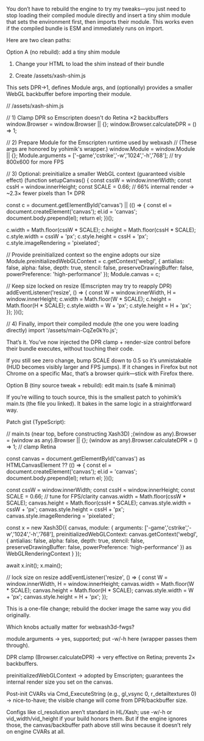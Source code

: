 

You don’t have to rebuild the engine to try my tweaks—you just need to stop loading their compiled module directly and insert a tiny shim module that sets the environment first, then imports their module. This works even if the compiled bundle is ESM and immediately runs on import.

Here are two clean paths:

Option A (no rebuild): add a tiny shim module
1) Change your HTML to load the shim instead of their bundle
<!-- Before (remove this line) -->
<!-- <script type="module" crossorigin src="/assets/main-CqZe0kYo.js"></script> -->

<!-- After: load our shim -->
<script type="module" src="/assets/xash-shim.js"></script>

2) Create /assets/xash-shim.js

This sets DPR→1, defines Module args, and (optionally) provides a smaller WebGL backbuffer before importing their module.

// /assets/xash-shim.js

// 1) Clamp DPR so Emscripten doesn't do Retina ×2 backbuffers
window.Browser = window.Browser || {};
window.Browser.calculateDPR = () => 1;

// 2) Prepare Module for the Emscripten runtime used by webxash
//    (These args are honored by yohimik's wrapper.)
window.Module = window.Module || {};
Module.arguments = ['-game','cstrike','-w','1024','-h','768']; // try 800x600 for more FPS

// 3) Optional: preinitialize a smaller WebGL context (guaranteed visible effect)
(function setupCanvas() {
  const cssW = window.innerWidth;
  const cssH = window.innerHeight;
  const SCALE = 0.66; // 66% internal render → ~2.3× fewer pixels than 1× DPR

  const c = document.getElementById('canvas') || (() => {
    const el = document.createElement('canvas');
    el.id = 'canvas';
    document.body.prepend(el);
    return el;
  })();

  c.width  = Math.floor(cssW * SCALE);
  c.height = Math.floor(cssH * SCALE);
  c.style.width  = cssW + 'px';
  c.style.height = cssH + 'px';
  c.style.imageRendering = 'pixelated';

  // Provide preinitialized context so the engine adopts our size
  Module.preinitializedWebGLContext = c.getContext('webgl', {
    antialias: false, alpha: false, depth: true, stencil: false,
    preserveDrawingBuffer: false, powerPreference: 'high-performance'
  });
  Module.canvas = c;

  // Keep size locked on resize (Emscripten may try to reapply DPR)
  addEventListener('resize', () => {
    const W = window.innerWidth, H = window.innerHeight;
    c.width  = Math.floor(W * SCALE);
    c.height = Math.floor(H * SCALE);
    c.style.width  = W + 'px';
    c.style.height = H + 'px';
  });
})();

// 4) Finally, import their compiled module (the one you were loading directly)
import '/assets/main-CqZe0kYo.js';

That’s it. You’ve now injected the DPR clamp + render-size control before their bundle executes, without touching their code.

If you still see zero change, bump SCALE down to 0.5 so it’s unmistakable (HUD becomes visibly larger and FPS jumps). If it changes in Firefox but not Chrome on a specific Mac, that’s a browser quirk—stick with Firefox there.

Option B (tiny source tweak + rebuild): edit main.ts (safe & minimal)

If you’re willing to touch source, this is the smallest patch to yohimik’s main.ts (the file you linked). It bakes in the same logic in a straightforward way.

Patch gist (TypeScript):

// main.ts (near top, before constructing Xash3D)
;(window as any).Browser = (window as any).Browser || {};
(window as any).Browser.calculateDPR = () => 1; // clamp Retina

const canvas = document.getElementById('canvas') as HTMLCanvasElement ?? (() => {
  const el = document.createElement('canvas');
  el.id = 'canvas';
  document.body.prepend(el);
  return el;
})();

const cssW = window.innerWidth;
const cssH = window.innerHeight;
const SCALE = 0.66; // tune for FPS/clarity
canvas.width  = Math.floor(cssW * SCALE);
canvas.height = Math.floor(cssH * SCALE);
canvas.style.width  = cssW + 'px';
canvas.style.height = cssH + 'px';
canvas.style.imageRendering = 'pixelated';

const x = new Xash3D({
  canvas,
  module: {
    arguments: ['-game','cstrike','-w','1024','-h','768'],
    preinitializedWebGLContext: canvas.getContext('webgl', {
      antialias: false, alpha: false, depth: true, stencil: false,
      preserveDrawingBuffer: false, powerPreference: 'high-performance'
    }) as WebGLRenderingContext
  }
});

await x.init();
x.main();

// lock size on resize
addEventListener('resize', () => {
  const W = window.innerWidth, H = window.innerHeight;
  canvas.width  = Math.floor(W * SCALE);
  canvas.height = Math.floor(H * SCALE);
  canvas.style.width  = W + 'px';
  canvas.style.height = H + 'px';
});

This is a one-file change; rebuild the docker image the same way you did originally.

Which knobs actually matter for webxash3d-fwgs?

module.arguments → yes, supported; put -w/-h here (wrapper passes them through).

DPR clamp (Browser.calculateDPR) → very effective on Retina; prevents 2× backbuffers.

preinitializedWebGLContext → adopted by Emscripten; guarantees the internal render size you set on the canvas.

Post-init CVARs via Cmd_ExecuteString (e.g., gl_vsync 0, r_detailtextures 0) → nice-to-have; the visible change will come from DPR/backbuffer size.

Configs like cl_resolution aren’t standard in HL/Xash; use -w/-h or vid_width/vid_height if your build honors them. But if the engine ignores those, the canvas/backbuffer path above still wins because it doesn’t rely on engine CVARs at all.

